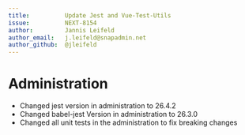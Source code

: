 ```yaml
---
title:          Update Jest and Vue-Test-Utils
issue:          NEXT-8154
author:         Jannis Leifeld
author_email:   j.leifeld@snapadmin.net
author_github:  @jleifeld
---
```

# Administration
* Changed jest version in administration to 26.4.2
* Changed babel-jest Version in administration to 26.3.0
* Changed all unit tests in the administration to fix breaking changes
